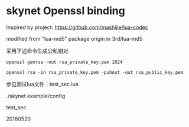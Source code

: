 # skynet Openssl binding

Inspired by project: https://github.com/mashijie/lua-codec

modified from "lua-md5" package origin in 3rd/lua-md5


采用下述命令生成公私钥对
	
	openssl genrsa -out rsa_private_key.pem 1024
	
	openssl rsa -in rsa_private_key.pem -pubout -out rsa_public_key.pem


参见测试lua文件：test_sec.lua


./skynet example/config

test_sec



20160520


